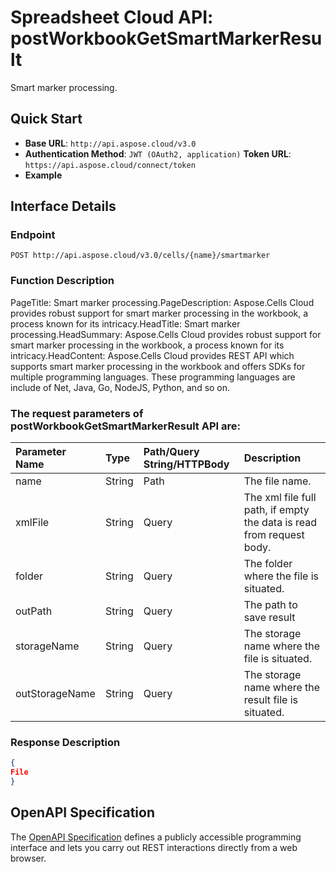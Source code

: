 # **Spreadsheet Cloud API: postWorkbookGetSmartMarkerResult**

Smart marker processing. 

## **Quick Start**

- **Base URL**: `http://api.aspose.cloud/v3.0`
- **Authentication Method**: `JWT (OAuth2, application)`  **Token URL**: `https://api.aspose.cloud/connect/token`
- **Example** 
<script src="https://gist.github.com/aspose-cells-cloud-gists/8a5b324fdf3e574dbd747c1a1e24b05d.js?file=Example30_PostWorkbookGetSmartMarkerResult.cs"></script>

## **Interface Details**

### **Endpoint** 

```
POST http://api.aspose.cloud/v3.0/cells/{name}/smartmarker
```

### **Function Description**
PageTitle:  Smart marker processing.PageDescription: Aspose.Cells Cloud provides robust support for smart marker processing in the workbook, a process known for its intricacy.HeadTitle:   Smart marker processing.HeadSummary: Aspose.Cells Cloud provides robust support for smart marker processing in the workbook, a process known for its intricacy.HeadContent: Aspose.Cells Cloud provides REST API which supports smart marker processing in the workbook and offers SDKs for multiple programming languages. These programming languages are include of Net, Java, Go, NodeJS, Python, and so on.

### The request parameters of **postWorkbookGetSmartMarkerResult** API are: 

| Parameter Name | Type | Path/Query String/HTTPBody | Description | 
| :- | :- | :- |:- | 
|name|String|Path|The file name.|
|xmlFile|String|Query|The xml file full path, if empty the data is read from request body.|
|folder|String|Query|The folder where the file is situated.|
|outPath|String|Query|The path to save result|
|storageName|String|Query|The storage name where the file is situated.|
|outStorageName|String|Query|The storage name where the result file is situated.|


### **Response Description**
```json
{
File
}
```

## OpenAPI Specification

The [OpenAPI Specification](https://reference.aspose.cloud/cells/#/WorkbookController/PostWorkbookGetSmartMarkerResult) defines a publicly accessible programming interface and lets you carry out REST interactions directly from a web browser.

